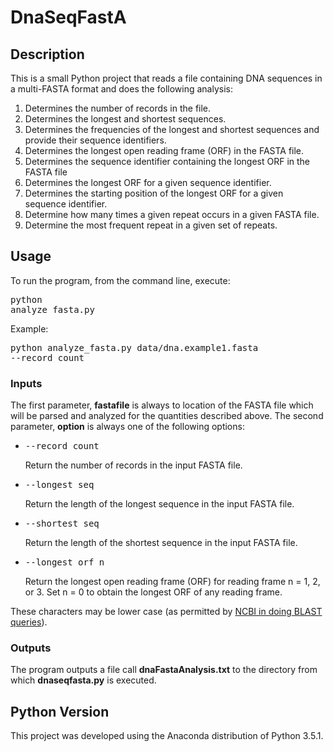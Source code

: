 # DnaSeqFastA

## Description
This is a small Python project that reads a file containing DNA sequences in a multi-FASTA format and does the following analysis:

1. Determines the number of records in the file.
2. Determines the longest and shortest sequences.
3. Determines the frequencies of the longest and shortest sequences and provide their sequence identifiers.
4. Determines the longest open reading frame (ORF) in the FASTA file.
5. Determines the sequence identifier containing the longest ORF in the FASTA file
6. Determines the longest ORF for a given sequence identifier.
7. Determines the starting position of the longest ORF for a given sequence identifier.
8. Determine how many times a given repeat occurs in a given FASTA file.
9. Determine the most frequent repeat in a given set of repeats.

## Usage
To run the program, from the command line, execute: <pre>python analyze\_fasta.py <fastafile> </pre>

Example: <pre>python analyze\_fasta.py data/dna.example1.fasta --record\_count</pre>

### Inputs
The first parameter, **fastafile** is always to location of the FASTA file which will be parsed and analyzed for the quantities described above.
The second parameter, **option** is always one of the following options:  

<ul>
<li><pre>--record_count</pre> Return the number of records in the input FASTA file.</li>
<li><pre>--longest_seq</pre> Return the length of the longest sequence in the input FASTA file.</li>
<li><pre>--shortest_seq</pre> Return the length of the shortest sequence in the input FASTA file.</li>
<li><pre>--longest_orf n</pre> Return the longest open reading frame (ORF) for reading frame n = 1, 2, or 3. Set n = 0 to obtain the longest ORF of any reading frame.</li>
</ul>

These characters may be lower case (as permitted by [NCBI in doing BLAST queries](http://blast.ncbi.nlm.nih.gov/blastcgihelp.shtml)).

### Outputs
The program outputs a file call **dnaFastaAnalysis.txt** to the directory from which **dnaseqfasta.py** is executed.

## Python Version
This project was developed using the Anaconda distribution of Python 3.5.1.
